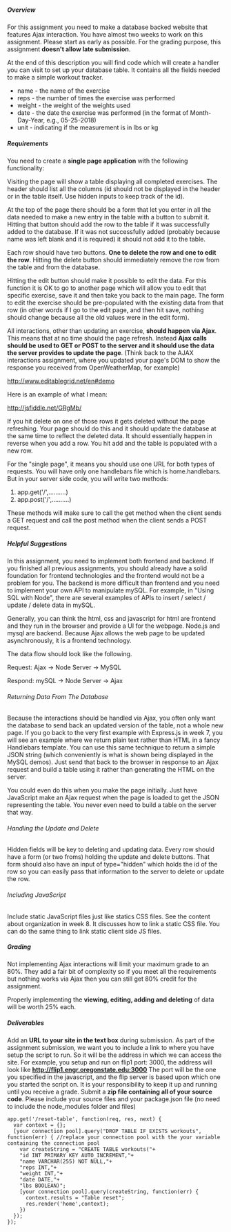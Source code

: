 ##### Overview
For this assignment you need to make a database backed website that features Ajax interaction.  You have almost two weeks to work on this assignment.  Please start as early as possible.  For the grading purpose, this assignment **doesn't allow late submission**.

At the end of this description you will find code which will create a handler you can visit to set up your database table. It contains all the fields needed to make a simple workout tracker.

* name - the name of the exercise
* reps - the number of times the exercise was performed
* weight - the weight of the weights used
* date - the date the exercise was performed (in the format of Month-Day-Year, e.g., 05-25-2018)
* unit -  indicating if the measurement is in lbs or kg


##### Requirements
You need to create a **single page application** with the following functionality:

Visiting the page will show a table displaying all completed exercises. The header should list all the columns (id should not be displayed in the header or in the table itself. Use hidden inputs to keep track of the id).

At the top of the page there should be a form that let you enter in all the data needed to make a new entry in the table with a button to submit it. Hitting that button should add the row to the table if it was successfully added to the database. If it was not successfully added (probably because name was left blank and it is required) it should not add it to the table.

Each row should have two buttons. **One to delete the row and one to edit the row**. Hitting the delete button should immediately remove the row from the table and from the database.

Hitting the edit button should make it possible to edit the data. For this function it is OK to go to another page which will allow you to edit that specific exercise, save it and then take you back to the main page. The form to edit the exercise should be pre-populated with the existing data from that row (in other words if I go to the edit page, and then hit save, nothing should change because all the old values were in the edit form).

All interactions, other than updating an exercise, **should happen via Ajax**. This means that at no time should the page refresh. Instead **Ajax calls should be used to GET or POST to the server and it should use the data the server provides to update the page**. (Think back to the AJAX interactions assignment, where you updated your page's DOM to show the response you received from OpenWeatherMap, for example)

http://www.editablegrid.net/en#demo

Here is an example of what I  mean:

http://jsfiddle.net/GRgMb/

If you hit delete on one of those rows it gets deleted without the page refreshing. Your page should do this and it should update the database at the same time to reflect the deleted data. It should essentially happen in reverse when you add a row. You hit add and the table is populated with a new row.

For the "single page", it means you should use one URL for both types of requests. You will have only one handlebars file which is home.handlebars. But in your server side code, you will write two methods:
1. app.get('/',..........)
2. app.post('/',..........)

These methods will make sure to call the get method when the client sends a GET request and call the post method when the client sends a POST request.

##### Helpful Suggestions
In this assignment, you need to implement both frontend and backend. If you finished all previous assignments, you should already have a solid foundation for frontend technologies and the frontend would not be a problem for you. The backend is more difficult than frontend and you need to implement your own API to manipulate mySQL. For example, in "Using SQL with Node", there are several examples of APIs to insert / select / update / delete data in mySQL.

Generally, you can think the html, css and javascript for html are frontend and they run in the browser and provide a UI for the webpage. Node.js and mysql are backend. Because Ajax allows the web page to be updated asynchronously, it is a frontend technology.

The data flow should look like the following.

Request: Ajax -> Node Server -> MySQL

Respond: mySQL -> Node Server -> Ajax

###### Returning Data From The Database
Because the interactions should be handled via Ajax, you often only want the database to send back an updated version of the table, not a whole new page. If you go back to the very first example with Express.js in week 7, you will see an example where we return plain text rather than HTML in a fancy Handlebars template. You can use this same technique to return a simple JSON string (which conveniently is what is shown being displayed in the MySQL demos). Just send that back to the browser in response to an Ajax request and build a table using it rather than generating the HTML on the server.

You could even do this when you make the page initially. Just have JavaScript make an Ajax request when the page is loaded to get the JSON representing the table. You never even need to build a table on the server that way.

###### Handling the Update and Delete
Hidden fields will be key to deleting and updating data. Every row should have a form (or two froms) holding the update and delete buttons. That form should also have an input of type="hidden" which holds the id of the row so you can easily pass that information to the server to delete or update the row.

###### Including JavaScript
Include static JavaScript files just like statics CSS files. See the content about organization in week 8. It discusses how to link a static CSS file. You can do the same thing to link static client side JS files.

##### Grading
Not implementing Ajax interactions will limit your maximum grade to an 80%. They add a fair bit of complexity so if you meet all the requirements but nothing works via Ajax then you can still get 80% credit for the assignment.

Properly implementing the **viewing, editing, adding and deleting** of data will be worth 25% each.

##### Deliverables
Add an **URL to your site in the text box** during submission. As part of the assignment submission, we want you to include a link to where you have setup the script to run. So it will be the address in which we can access the site.  For example, you setup and run on flip1 port: 3000, the address will look like **http://flip1.engr.oregonstate.edu:3000**
The port will be the one you specified in the javascript, and the flip server is based upon which one you started the script on. It is your responsibility to keep it up and running until you receive a grade. Submit a **zip file containing all of your source code**. Please include your source files and your package.json file (no need to include the node_modules folder and files)

    app.get('/reset-table', function(req, res, next) {
      var context = {};
      [your connection pool].query("DROP TABLE IF EXISTS workouts", function(err) { //replace your connection pool with the your variable containing the connection pool
        var createString = "CREATE TABLE workouts("+
        "id INT PRIMARY KEY AUTO_INCREMENT,"+
        "name VARCHAR(255) NOT NULL,"+
        "reps INT,"+
        "weight INT,"+
        "date DATE,"+
        "lbs BOOLEAN)";
        [your connection pool].query(createString, function(err) {
          context.results = "Table reset";
          res.render('home',context);
        })
      });
    });
